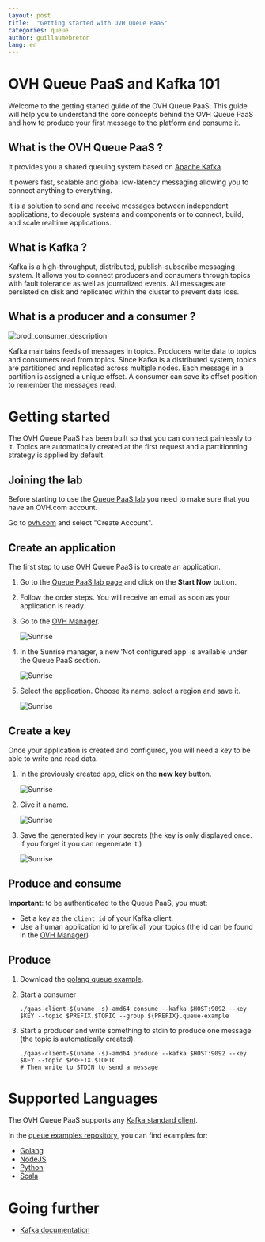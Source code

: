 ```yaml
---
layout: post
title:  "Getting started with OVH Queue PaaS"
categories: queue
author: guillaumebreton
lang: en
---
```

# OVH Queue PaaS and Kafka 101

Welcome to the getting started guide of the OVH Queue PaaS. This guide will help you to understand the core concepts behind the OVH Queue PaaS
and how to produce your first message to the platform and consume it.

## What is the OVH Queue PaaS ?

It provides you a shared queuing system based on [Apache Kafka](http://kafka.apache.org/).

It powers fast, scalable and global low-latency messaging allowing you to connect anything to everything.

It is a solution to send and receive messages between independent applications, to decouple systems and components or
to connect, build, and scale realtime applications.

## What is Kafka ?

Kafka is a high-throughput, distributed, publish-subscribe messaging system.
It allows you to connect producers and consumers through topics with fault tolerance as well as journalized events.
All messages are persisted on disk and replicated within the cluster to prevent data loss.

## What is a producer and a consumer ?

![prod_consumer_description](/kb/images/2016-06-15-getting-started-with-queue-as-a-service/queue_description.png)

Kafka maintains feeds of messages in topics. Producers write data to topics and
consumers read from topics. Since Kafka is a distributed system, topics are partitioned
and replicated across multiple nodes.
Each message in a partition is assigned a unique offset. A consumer can save its offset position
to remember the messages read.

# Getting started

The OVH Queue PaaS has been built so that you can connect painlessly to it.
Topics are automatically created at the first request and a partitionning strategy is applied by default.

## Joining the lab

Before starting to use the [Queue PaaS lab](https://www.runabove.com/paas-queue.xml) you need to make sure that you have
an OVH.com account.

Go to [ovh.com](https://www.ovh.com/manager/web/login/) and
select "Create Account".

## Create an application

The first step to use OVH Queue PaaS is to create an application.

1. Go to the [Queue PaaS lab page](https://www.runabove.com/paas-queue.xml) and click on the
**Start Now** button.

2. Follow the order steps. You will receive an email as soon as your application is ready.

3. Go to the [OVH Manager](https://www.ovh.com/manager/sunrise/index.html).

    ![Sunrise](/kb/images/2016-06-15-getting-started-with-queue-as-a-service/queue_sunrise.png)

4. In the Sunrise manager, a new 'Not configured app' is available under the Queue PaaS section.

    ![Sunrise](/kb/images/2016-06-15-getting-started-with-queue-as-a-service/queue_not_configure_app_menu.png)

5. Select the application. Choose its name, select a region and save it.

    ![Sunrise](/kb/images/2016-06-15-getting-started-with-queue-as-a-service/queue_not_configure_app.png)

## Create a key

Once your application is created and configured, you will need a key to be able to write and read data.

1. In the previously created app, click on the **new key** button.

    ![Sunrise](/kb/images/2016-06-15-getting-started-with-queue-as-a-service/queue_configured_app.png)

2. Give it a name.

    ![Sunrise](/kb/images/2016-06-15-getting-started-with-queue-as-a-service/queue_new_key.png)

3. Save the generated key in your secrets (the key is only displayed once. If you forget it you can regenerate it.)

    ![Sunrise](/kb/images/2016-06-15-getting-started-with-queue-as-a-service/queue_created_key.png)

## Produce and consume

**Important**: to be authenticated to the Queue PaaS, you must:

- Set a key as the `client id` of your Kafka client.
- Use a human application id to prefix all your topics (the id can be found in the [OVH Manager](https://www.ovh.com/manager/sunrise/index.html))

## Produce

1. Download the [golang queue example](https://github.com/runabove/queue-examples/releases).

2. Start a consumer

    ```
    ./qaas-client-$(uname -s)-amd64 consume --kafka $HOST:9092 --key $KEY --topic $PREFIX.$TOPIC --group ${PREFIX}.queue-example
    ```

3. Start a producer and write something to stdin to produce one message (the topic is automatically created).

    ```
    ./qaas-client-$(uname -s)-amd64 produce --kafka $HOST:9092 --key $KEY --topic $PREFIX.$TOPIC
    # Then write to STDIN to send a message
    ```

# Supported Languages

The OVH Queue PaaS supports any [Kafka standard client](https://cwiki.apache.org/confluence/display/KAFKA/Clients).

In the [queue examples repository](https://github.com/runabove/queue-examples), you can find examples for:

  - [Golang](https://github.com/runabove/queue-examples/tree/master/golang)
  - [NodeJS](https://github.com/runabove/queue-examples/tree/master/nodejs)
  - [Python](https://github.com/runabove/queue-examples/tree/master/python)
  - [Scala](https://github.com/runabove/queue-examples/tree/master/scala)

# Going further

- [Kafka documentation](http://kafka.apache.org/documentation.html#introduction)
